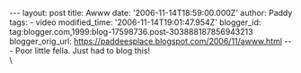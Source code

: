 \-\-- layout: post title: Awww date: \'2006-11-14T18:59:00.000Z\'
author: Paddy tags: - video modified\_time: \'2006-11-14T19:01:47.954Z\'
blogger\_id: tag:blogger.com,1999:blog-17598736.post-303888187856943213
blogger\_orig\_url: https://paddeesplace.blogspot.com/2006/11/awww.html
\-\-- Poor little fella. Just had to blog this!\
\
